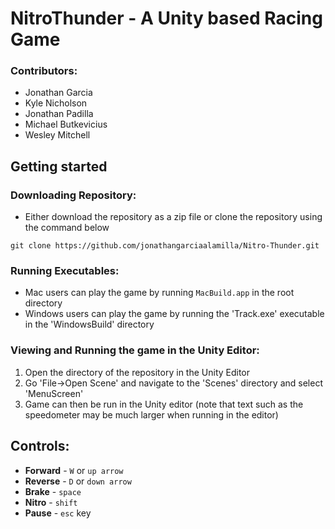 # NitroThunder - A Unity based Racing Game

### Contributors:

- Jonathan Garcia
- Kyle Nicholson
- Jonathan Padilla
- Michael Butkevicius
- Wesley Mitchell

## Getting started

### Downloading Repository:
- Either download the repository as a zip file or clone the repository using the command below
```
git clone https://github.com/jonathangarciaalamilla/Nitro-Thunder.git
```

### Running Executables:
- Mac users can play the game by running `MacBuild.app` in the root directory
- Windows users can play the game by running the 'Track.exe' executable in the 'WindowsBuild' directory

### Viewing and Running the game in the Unity Editor:
1. Open the directory of the repository in the Unity Editor
2. Go 'File->Open Scene' and navigate to the 'Scenes' directory and select 'MenuScreen'
3. Game can then be run in the Unity editor (note that text such as the speedometer may be much larger when running in the editor)

## Controls:

- **Forward** - `W` or `up arrow`
- **Reverse** - `D` or `down arrow`
- **Brake** - `space`
- **Nitro** - `shift`
- **Pause** - `esc` key

